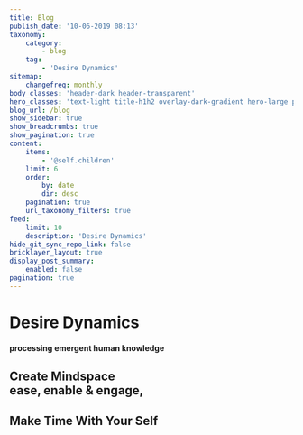 ```yaml
---
title: Blog
publish_date: '10-06-2019 08:13'
taxonomy:
    category:
        - blog
    tag:
        - 'Desire Dynamics'
sitemap:
    changefreq: monthly
body_classes: 'header-dark header-transparent'
hero_classes: 'text-light title-h1h2 overlay-dark-gradient hero-large parallax'
blog_url: /blog
show_sidebar: true
show_breadcrumbs: true
show_pagination: true
content:
    items:
        - '@self.children'
    limit: 6
    order:
        by: date
        dir: desc
    pagination: true
    url_taxonomy_filters: true
feed:
    limit: 10
    description: 'Desire Dynamics'
hide_git_sync_repo_link: false
bricklayer_layout: true
display_post_summary:
    enabled: false
pagination: true
---
```


# Desire Dynamics
#### processing emergent human knowledge 
## Create Mindspace <br>ease, enable & engage,
## Make Time With Your Self <br>
## 